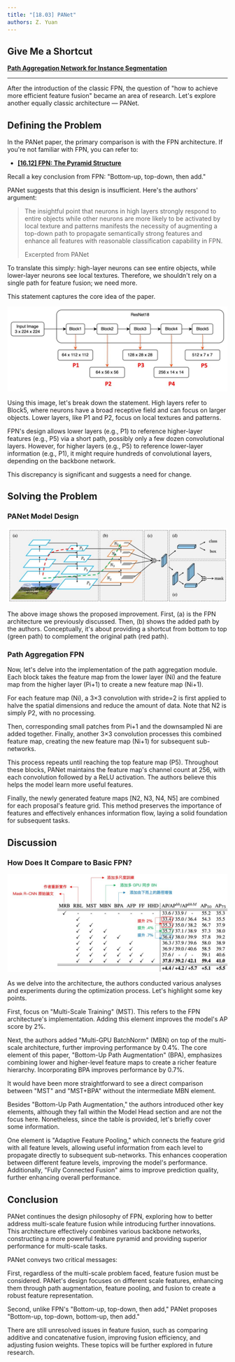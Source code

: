 ```yaml
---
title: "[18.03] PANet"
authors: Z. Yuan
---
```


## Give Me a Shortcut

[**Path Aggregation Network for Instance Segmentation**](https://arxiv.org/abs/1803.01534)

---

After the introduction of the classic FPN, the question of "how to achieve more efficient feature fusion" became an area of research. Let's explore another equally classic architecture — PANet.

## Defining the Problem

In the PANet paper, the primary comparison is with the FPN architecture. If you're not familiar with FPN, you can refer to:

- [**[16.12] FPN: The Pyramid Structure**](../1612-fpn/index.md)

Recall a key conclusion from FPN: "Bottom-up, top-down, then add."

PANet suggests that this design is insufficient. Here's the authors' argument:

> The insightful point that neurons in high layers strongly respond to entire objects while other neurons are more likely to be activated by local texture and patterns manifests the necessity of augmenting a top-down path to propagate semantically strong features and enhance all features with reasonable classification capability in FPN.
>
> Excerpted from PANet

To translate this simply: high-layer neurons can see entire objects, while lower-layer neurons see local textures. Therefore, we shouldn't rely on a single path for feature fusion; we need more.

This statement captures the core idea of the paper.

![panet_1](./img/fpn_2.jpg)

Using this image, let's break down the statement. High layers refer to Block5, where neurons have a broad receptive field and can focus on larger objects. Lower layers, like P1 and P2, focus on local textures and patterns.

FPN's design allows lower layers (e.g., P1) to reference higher-layer features (e.g., P5) via a short path, possibly only a few dozen convolutional layers. However, for higher layers (e.g., P5) to reference lower-layer information (e.g., P1), it might require hundreds of convolutional layers, depending on the backbone network.

This discrepancy is significant and suggests a need for change.

## Solving the Problem

### PANet Model Design

![panet_2](./img/panet_2.jpg)

The above image shows the proposed improvement. First, (a) is the FPN architecture we previously discussed. Then, (b) shows the added path by the authors. Conceptually, it's about providing a shortcut from bottom to top (green path) to complement the original path (red path).

### Path Aggregation FPN

Now, let's delve into the implementation of the path aggregation module. Each block takes the feature map from the lower layer (Ni) and the feature map from the higher layer (Pi+1) to create a new feature map (Ni+1).

For each feature map (Ni), a 3×3 convolution with stride=2 is first applied to halve the spatial dimensions and reduce the amount of data. Note that N2 is simply P2, with no processing.

Then, corresponding small patches from Pi+1 and the downsampled Ni are added together. Finally, another 3×3 convolution processes this combined feature map, creating the new feature map (Ni+1) for subsequent sub-networks.

This process repeats until reaching the top feature map (P5). Throughout these blocks, PANet maintains the feature map's channel count at 256, with each convolution followed by a ReLU activation. The authors believe this helps the model learn more useful features.

Finally, the newly generated feature maps [N2, N3, N4, N5] are combined for each proposal's feature grid. This method preserves the importance of features and effectively enhances information flow, laying a solid foundation for subsequent tasks.

## Discussion

### How Does It Compare to Basic FPN?

![panet_3](./img/panet_3.jpg)

As we delve into the architecture, the authors conducted various analyses and experiments during the optimization process. Let's highlight some key points.

First, focus on "Multi-Scale Training" (MST). This refers to the FPN architecture's implementation. Adding this element improves the model's AP score by 2%.

Next, the authors added "Multi-GPU BatchNorm" (MBN) on top of the multi-scale architecture, further improving performance by 0.4%. The core element of this paper, "Bottom-Up Path Augmentation" (BPA), emphasizes combining lower and higher-level feature maps to create a richer feature hierarchy. Incorporating BPA improves performance by 0.7%.

It would have been more straightforward to see a direct comparison between "MST" and "MST+BPA" without the intermediate MBN element.

Besides "Bottom-Up Path Augmentation," the authors introduced other key elements, although they fall within the Model Head section and are not the focus here. Nonetheless, since the table is provided, let's briefly cover some information.

One element is "Adaptive Feature Pooling," which connects the feature grid with all feature levels, allowing useful information from each level to propagate directly to subsequent sub-networks. This enhances cooperation between different feature levels, improving the model's performance. Additionally, "Fully Connected Fusion" aims to improve prediction quality, further enhancing overall performance.

## Conclusion

PANet continues the design philosophy of FPN, exploring how to better address multi-scale feature fusion while introducing further innovations. This architecture effectively combines various backbone networks, constructing a more powerful feature pyramid and providing superior performance for multi-scale tasks.

PANet conveys two critical messages:

First, regardless of the multi-scale problem faced, feature fusion must be considered. PANet's design focuses on different scale features, enhancing them through path augmentation, feature pooling, and fusion to create a robust feature representation.

Second, unlike FPN's "Bottom-up, top-down, then add," PANet proposes "Bottom-up, top-down, bottom-up, then add."

There are still unresolved issues in feature fusion, such as comparing additive and concatenative fusion, improving fusion efficiency, and adjusting fusion weights. These topics will be further explored in future research.

